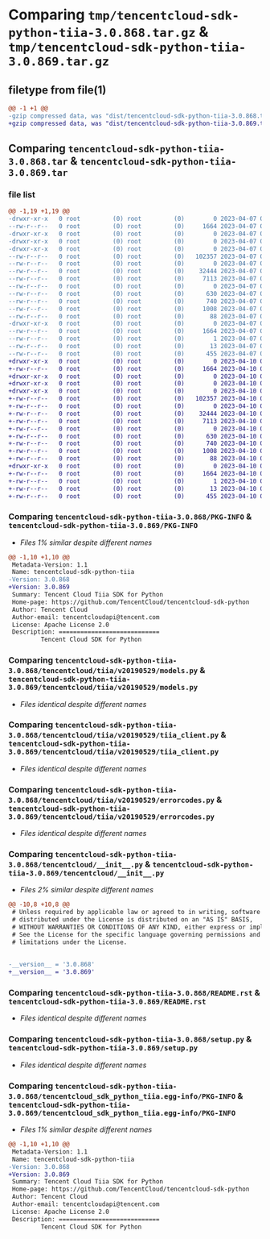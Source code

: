 # Comparing `tmp/tencentcloud-sdk-python-tiia-3.0.868.tar.gz` & `tmp/tencentcloud-sdk-python-tiia-3.0.869.tar.gz`

## filetype from file(1)

```diff
@@ -1 +1 @@
-gzip compressed data, was "dist/tencentcloud-sdk-python-tiia-3.0.868.tar", last modified: Fri Apr  7 01:02:59 2023, max compression
+gzip compressed data, was "dist/tencentcloud-sdk-python-tiia-3.0.869.tar", last modified: Mon Apr 10 03:16:19 2023, max compression
```

## Comparing `tencentcloud-sdk-python-tiia-3.0.868.tar` & `tencentcloud-sdk-python-tiia-3.0.869.tar`

### file list

```diff
@@ -1,19 +1,19 @@
-drwxr-xr-x   0 root         (0) root         (0)        0 2023-04-07 01:02:59.000000 tencentcloud-sdk-python-tiia-3.0.868/
--rw-r--r--   0 root         (0) root         (0)     1664 2023-04-07 01:02:59.000000 tencentcloud-sdk-python-tiia-3.0.868/PKG-INFO
-drwxr-xr-x   0 root         (0) root         (0)        0 2023-04-07 01:02:59.000000 tencentcloud-sdk-python-tiia-3.0.868/tencentcloud/
-drwxr-xr-x   0 root         (0) root         (0)        0 2023-04-07 01:02:59.000000 tencentcloud-sdk-python-tiia-3.0.868/tencentcloud/tiia/
-drwxr-xr-x   0 root         (0) root         (0)        0 2023-04-07 01:02:59.000000 tencentcloud-sdk-python-tiia-3.0.868/tencentcloud/tiia/v20190529/
--rw-r--r--   0 root         (0) root         (0)   102357 2023-04-07 01:02:59.000000 tencentcloud-sdk-python-tiia-3.0.868/tencentcloud/tiia/v20190529/models.py
--rw-r--r--   0 root         (0) root         (0)        0 2023-04-07 01:02:59.000000 tencentcloud-sdk-python-tiia-3.0.868/tencentcloud/tiia/v20190529/__init__.py
--rw-r--r--   0 root         (0) root         (0)    32444 2023-04-07 01:02:59.000000 tencentcloud-sdk-python-tiia-3.0.868/tencentcloud/tiia/v20190529/tiia_client.py
--rw-r--r--   0 root         (0) root         (0)     7113 2023-04-07 01:02:59.000000 tencentcloud-sdk-python-tiia-3.0.868/tencentcloud/tiia/v20190529/errorcodes.py
--rw-r--r--   0 root         (0) root         (0)        0 2023-04-07 01:02:59.000000 tencentcloud-sdk-python-tiia-3.0.868/tencentcloud/tiia/__init__.py
--rw-r--r--   0 root         (0) root         (0)      630 2023-04-07 01:02:59.000000 tencentcloud-sdk-python-tiia-3.0.868/tencentcloud/__init__.py
--rw-r--r--   0 root         (0) root         (0)      740 2023-04-07 01:02:59.000000 tencentcloud-sdk-python-tiia-3.0.868/README.rst
--rw-r--r--   0 root         (0) root         (0)     1008 2023-04-07 01:02:59.000000 tencentcloud-sdk-python-tiia-3.0.868/setup.py
--rw-r--r--   0 root         (0) root         (0)       88 2023-04-07 01:02:59.000000 tencentcloud-sdk-python-tiia-3.0.868/setup.cfg
-drwxr-xr-x   0 root         (0) root         (0)        0 2023-04-07 01:02:59.000000 tencentcloud-sdk-python-tiia-3.0.868/tencentcloud_sdk_python_tiia.egg-info/
--rw-r--r--   0 root         (0) root         (0)     1664 2023-04-07 01:02:59.000000 tencentcloud-sdk-python-tiia-3.0.868/tencentcloud_sdk_python_tiia.egg-info/PKG-INFO
--rw-r--r--   0 root         (0) root         (0)        1 2023-04-07 01:02:59.000000 tencentcloud-sdk-python-tiia-3.0.868/tencentcloud_sdk_python_tiia.egg-info/dependency_links.txt
--rw-r--r--   0 root         (0) root         (0)       13 2023-04-07 01:02:59.000000 tencentcloud-sdk-python-tiia-3.0.868/tencentcloud_sdk_python_tiia.egg-info/top_level.txt
--rw-r--r--   0 root         (0) root         (0)      455 2023-04-07 01:02:59.000000 tencentcloud-sdk-python-tiia-3.0.868/tencentcloud_sdk_python_tiia.egg-info/SOURCES.txt
+drwxr-xr-x   0 root         (0) root         (0)        0 2023-04-10 03:16:19.000000 tencentcloud-sdk-python-tiia-3.0.869/
+-rw-r--r--   0 root         (0) root         (0)     1664 2023-04-10 03:16:19.000000 tencentcloud-sdk-python-tiia-3.0.869/PKG-INFO
+drwxr-xr-x   0 root         (0) root         (0)        0 2023-04-10 03:16:19.000000 tencentcloud-sdk-python-tiia-3.0.869/tencentcloud/
+drwxr-xr-x   0 root         (0) root         (0)        0 2023-04-10 03:16:19.000000 tencentcloud-sdk-python-tiia-3.0.869/tencentcloud/tiia/
+drwxr-xr-x   0 root         (0) root         (0)        0 2023-04-10 03:16:19.000000 tencentcloud-sdk-python-tiia-3.0.869/tencentcloud/tiia/v20190529/
+-rw-r--r--   0 root         (0) root         (0)   102357 2023-04-10 03:16:19.000000 tencentcloud-sdk-python-tiia-3.0.869/tencentcloud/tiia/v20190529/models.py
+-rw-r--r--   0 root         (0) root         (0)        0 2023-04-10 03:16:19.000000 tencentcloud-sdk-python-tiia-3.0.869/tencentcloud/tiia/v20190529/__init__.py
+-rw-r--r--   0 root         (0) root         (0)    32444 2023-04-10 03:16:19.000000 tencentcloud-sdk-python-tiia-3.0.869/tencentcloud/tiia/v20190529/tiia_client.py
+-rw-r--r--   0 root         (0) root         (0)     7113 2023-04-10 03:16:19.000000 tencentcloud-sdk-python-tiia-3.0.869/tencentcloud/tiia/v20190529/errorcodes.py
+-rw-r--r--   0 root         (0) root         (0)        0 2023-04-10 03:16:19.000000 tencentcloud-sdk-python-tiia-3.0.869/tencentcloud/tiia/__init__.py
+-rw-r--r--   0 root         (0) root         (0)      630 2023-04-10 03:16:19.000000 tencentcloud-sdk-python-tiia-3.0.869/tencentcloud/__init__.py
+-rw-r--r--   0 root         (0) root         (0)      740 2023-04-10 03:16:19.000000 tencentcloud-sdk-python-tiia-3.0.869/README.rst
+-rw-r--r--   0 root         (0) root         (0)     1008 2023-04-10 03:16:19.000000 tencentcloud-sdk-python-tiia-3.0.869/setup.py
+-rw-r--r--   0 root         (0) root         (0)       88 2023-04-10 03:16:19.000000 tencentcloud-sdk-python-tiia-3.0.869/setup.cfg
+drwxr-xr-x   0 root         (0) root         (0)        0 2023-04-10 03:16:19.000000 tencentcloud-sdk-python-tiia-3.0.869/tencentcloud_sdk_python_tiia.egg-info/
+-rw-r--r--   0 root         (0) root         (0)     1664 2023-04-10 03:16:19.000000 tencentcloud-sdk-python-tiia-3.0.869/tencentcloud_sdk_python_tiia.egg-info/PKG-INFO
+-rw-r--r--   0 root         (0) root         (0)        1 2023-04-10 03:16:19.000000 tencentcloud-sdk-python-tiia-3.0.869/tencentcloud_sdk_python_tiia.egg-info/dependency_links.txt
+-rw-r--r--   0 root         (0) root         (0)       13 2023-04-10 03:16:19.000000 tencentcloud-sdk-python-tiia-3.0.869/tencentcloud_sdk_python_tiia.egg-info/top_level.txt
+-rw-r--r--   0 root         (0) root         (0)      455 2023-04-10 03:16:19.000000 tencentcloud-sdk-python-tiia-3.0.869/tencentcloud_sdk_python_tiia.egg-info/SOURCES.txt
```

### Comparing `tencentcloud-sdk-python-tiia-3.0.868/PKG-INFO` & `tencentcloud-sdk-python-tiia-3.0.869/PKG-INFO`

 * *Files 1% similar despite different names*

```diff
@@ -1,10 +1,10 @@
 Metadata-Version: 1.1
 Name: tencentcloud-sdk-python-tiia
-Version: 3.0.868
+Version: 3.0.869
 Summary: Tencent Cloud Tiia SDK for Python
 Home-page: https://github.com/TencentCloud/tencentcloud-sdk-python
 Author: Tencent Cloud
 Author-email: tencentcloudapi@tencent.com
 License: Apache License 2.0
 Description: ============================
         Tencent Cloud SDK for Python
```

### Comparing `tencentcloud-sdk-python-tiia-3.0.868/tencentcloud/tiia/v20190529/models.py` & `tencentcloud-sdk-python-tiia-3.0.869/tencentcloud/tiia/v20190529/models.py`

 * *Files identical despite different names*

### Comparing `tencentcloud-sdk-python-tiia-3.0.868/tencentcloud/tiia/v20190529/tiia_client.py` & `tencentcloud-sdk-python-tiia-3.0.869/tencentcloud/tiia/v20190529/tiia_client.py`

 * *Files identical despite different names*

### Comparing `tencentcloud-sdk-python-tiia-3.0.868/tencentcloud/tiia/v20190529/errorcodes.py` & `tencentcloud-sdk-python-tiia-3.0.869/tencentcloud/tiia/v20190529/errorcodes.py`

 * *Files identical despite different names*

### Comparing `tencentcloud-sdk-python-tiia-3.0.868/tencentcloud/__init__.py` & `tencentcloud-sdk-python-tiia-3.0.869/tencentcloud/__init__.py`

 * *Files 2% similar despite different names*

```diff
@@ -10,8 +10,8 @@
 # Unless required by applicable law or agreed to in writing, software
 # distributed under the License is distributed on an "AS IS" BASIS,
 # WITHOUT WARRANTIES OR CONDITIONS OF ANY KIND, either express or implied.
 # See the License for the specific language governing permissions and
 # limitations under the License.
 
 
-__version__ = '3.0.868'
+__version__ = '3.0.869'
```

### Comparing `tencentcloud-sdk-python-tiia-3.0.868/README.rst` & `tencentcloud-sdk-python-tiia-3.0.869/README.rst`

 * *Files identical despite different names*

### Comparing `tencentcloud-sdk-python-tiia-3.0.868/setup.py` & `tencentcloud-sdk-python-tiia-3.0.869/setup.py`

 * *Files identical despite different names*

### Comparing `tencentcloud-sdk-python-tiia-3.0.868/tencentcloud_sdk_python_tiia.egg-info/PKG-INFO` & `tencentcloud-sdk-python-tiia-3.0.869/tencentcloud_sdk_python_tiia.egg-info/PKG-INFO`

 * *Files 1% similar despite different names*

```diff
@@ -1,10 +1,10 @@
 Metadata-Version: 1.1
 Name: tencentcloud-sdk-python-tiia
-Version: 3.0.868
+Version: 3.0.869
 Summary: Tencent Cloud Tiia SDK for Python
 Home-page: https://github.com/TencentCloud/tencentcloud-sdk-python
 Author: Tencent Cloud
 Author-email: tencentcloudapi@tencent.com
 License: Apache License 2.0
 Description: ============================
         Tencent Cloud SDK for Python
```

